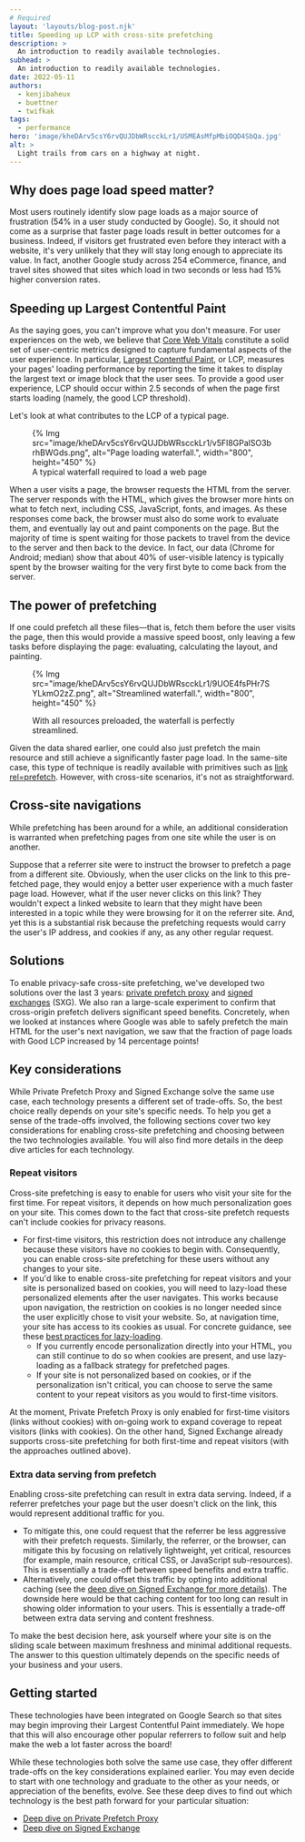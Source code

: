 ```yaml
---
# Required
layout: 'layouts/blog-post.njk'
title: Speeding up LCP with cross-site prefetching
description: >
  An introduction to readily available technologies.
subhead: >
  An introduction to readily available technologies.
date: 2022-05-11
authors:
  - kenjibaheux
  - buettner
  - twifkak
tags:
  - performance
hero: 'image/kheDArv5csY6rvQUJDbWRscckLr1/USMEAsMfpMbiOQD4SbQa.jpg'
alt: >
  Light trails from cars on a highway at night.
---
```


## Why does page load speed matter?

Most users routinely identify slow page loads as a major source of frustration (54% in a user study conducted by Google). So, it should not come as a surprise that faster page loads result in better outcomes for a business. Indeed, if visitors get frustrated even before they interact with a website, it's very unlikely that they will stay long enough to appreciate its value. In fact, another Google study across 254 eCommerce, finance, and travel sites showed that sites which load in two seconds or less had 15% higher conversion rates.

## Speeding up Largest Contentful Paint

As the saying goes, you can't improve what you don't measure. For user experiences on the web, we believe that [Core Web Vitals](https://web.dev/vitals/#core-web-vitals) constitute a solid set of user-centric metrics designed to capture fundamental aspects of the user experience. In particular, [Largest Contentful Paint](https://web.dev/lcp/), or LCP, measures your pages' loading performance by reporting the time it takes to display the largest text or image block that the user sees. To provide a good user experience, LCP should occur within 2.5 seconds of when the page first starts loading (namely, the good LCP threshold).

Let's look at what contributes to the LCP of a typical page. 

<figure>
  {% Img src="image/kheDArv5csY6rvQUJDbWRscckLr1/v5Fl8GPalSO3brhBWGds.png", alt="Page loading waterfall.", width="800", height="450" %}

  <figcaption>A typical waterfall required to load a web page</figcaption>
</figure>

When a user visits a page, the browser requests the HTML from the server. The server responds with the HTML, which gives the browser more hints on what to fetch next, including CSS, JavaScript, fonts, and images. As these responses come back, the browser must also do some work to evaluate them, and eventually lay out and paint components on the page. But the majority of time is spent waiting for those packets to travel from the device to the server and then back to the device. In fact, our data (Chrome for Android; median) show that about 40% of user-visible latency is typically spent by the browser waiting for the very first byte to come back from the server.

## The power of prefetching

If one could prefetch all these files—that is, fetch them before the user visits the page, then this would provide a massive speed boost, only leaving a few tasks before displaying the page: evaluating, calculating the layout, and painting.

<figure>

  {% Img src="image/kheDArv5csY6rvQUJDbWRscckLr1/9UOE4fsPHr7SYLkmO2zZ.png", alt="Streamlined waterfall.", width="800", height="450" %}

  <figcaption>With all resources preloaded, the waterfall is perfectly streamlined.</figcaption>
</figure>

Given the data shared earlier, one could also just prefetch the main resource and still achieve a significantly faster page load. In the same-site case, this type of technique is readily available with primitives such as [link rel=prefetch](https://web.dev/link-prefetch/). However, with cross-site scenarios, it's not as straightforward.

## Cross-site navigations

While prefetching has been around for a while, an additional consideration is warranted when prefetching pages from one site while the user is on another. 

Suppose that a referrer site were to instruct the browser to prefetch a page from a different site. Obviously, when the user clicks on the link to this pre-fetched page, they would enjoy a better user experience with a much faster page load. However, what if the user never clicks on this link? They wouldn't expect a linked website to learn that they might have been interested in a topic while they were browsing for it on the referrer site. And, yet this is a substantial risk because the prefetching requests would carry the user's IP address, and cookies if any, as any other regular request.

## Solutions

To enable privacy-safe cross-site prefetching, we've developed two solutions over the last 3 years: [private prefetch proxy](/blog/private-prefetch-proxy) and [signed exchanges](http://goo.gle/sxg-info) (SXG). We also ran a large-scale experiment to confirm that cross-origin prefetch delivers significant speed benefits. Concretely, when we looked at instances where Google was able to safely prefetch the main HTML for the user's next navigation, we saw that the fraction of page loads with Good LCP increased by 14 percentage points!

## Key considerations

While Private Prefetch Proxy and Signed Exchange solve the same use case, each technology presents a different set of trade-offs. So, the best choice really depends on your site's specific needs. To help you get a sense of the trade-offs involved, the following sections cover two key considerations for enabling cross-site prefetching and choosing between the two technologies available. You will also find more details in the deep dive articles for each technology.

### Repeat visitors

Cross-site prefetching is easy to enable for users who visit your site for the first time. For repeat visitors, it depends on how much personalization goes on your site. This comes down to the fact that cross-site prefetch requests can't include cookies for privacy reasons.

-  For first-time visitors, this restriction does not introduce any challenge because these visitors have no cookies to begin with. Consequently, you can enable cross-site prefetching for these users without any changes to your site.
-  If you'd like to enable cross-site prefetching for repeat visitors and your site is personalized based on cookies, you will need to lazy-load these personalized elements after the user navigates. This works because upon navigation, the restriction on cookies is no longer needed since  the user explicitly chose to visit your website. So, at navigation time, your site has access to its cookies as usual. For concrete guidance, see these [best practices for lazy-loading](https://web.dev/lazy-loading/). 
    -  If you currently encode personalization directly into your HTML, you can still continue to do so when cookies are present, and use lazy-loading as a fallback strategy for prefetched pages.
    -  If your site is not personalized based on cookies, or if the personalization isn't critical, you can choose to serve the same content to your repeat visitors as you would to first-time visitors.

At the moment, Private Prefetch Proxy is only enabled for first-time visitors (links without cookies) with on-going work to expand coverage to repeat visitors (links with cookies).  On the other hand, Signed Exchange already supports cross-site prefetching for both first-time and repeat visitors (with the approaches outlined above).

### Extra data serving from prefetch

Enabling cross-site prefetching can result in extra data serving. Indeed, if a referrer prefetches your page but the user doesn't click on the link, this would represent additional traffic for you.

-  To mitigate this, one could request that the referrer be less aggressive with their prefetch requests. Similarly, the referrer, or the browser, can mitigate this by focusing on relatively lightweight, yet critical, resources (for example, main resource, critical CSS, or JavaScript sub-resources). This is essentially a trade-off between speed benefits and extra traffic.
-  Alternatively, one could offset this traffic by opting into additional caching (see the [deep dive on Signed Exchange for more details](http://goo.gle/sxg-info)). The downside here would be that caching content for too long can result in showing older information to your users. This is essentially a trade-off between extra data serving and content freshness.

To make the best decision here, ask yourself where your site is on the sliding scale between maximum freshness and minimal additional requests. The answer to this question ultimately depends on the specific needs of your business and your users.

## Getting started

These technologies have been integrated on Google Search so that sites may begin improving their Largest Contentful Paint immediately. We hope that this will also encourage other popular referrers to follow suit and help make the web a lot faster across the board!

While these technologies both solve the same use case, they offer different trade-offs on the key considerations explained earlier. You may even decide to start with one technology and graduate to the other as your needs, or appreciation of the benefits, evolve. See these deep dives to find out which technology is the best path forward for your particular situation:

-  [Deep dive on Private Prefetch Proxy](/blog/private-prefetch-proxy)
-  [Deep dive on Signed Exchange](http://goo.gle/sxg-info)